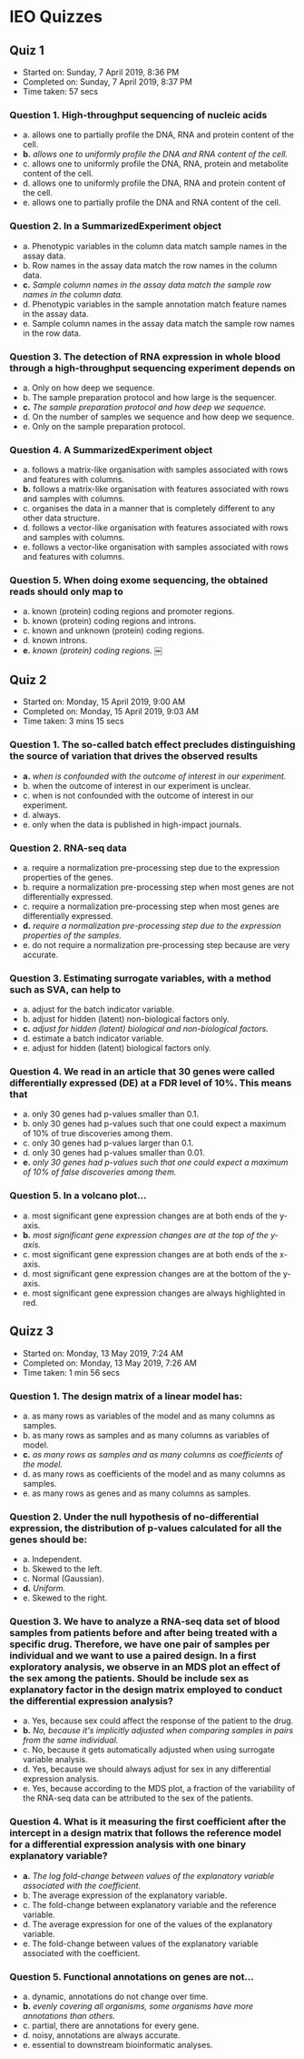# IEO Quizzes

## Quiz 1

* Started on: Sunday, 7 April 2019, 8:36 PM
* Completed on: Sunday, 7 April 2019, 8:37 PM
* Time taken: 57 secs

### Question 1. High-throughput sequencing of nucleic acids

* a. allows one to partially profile the DNA, RNA and protein content of the cell.
* **b.** *allows one to uniformly profile the DNA and RNA content of the cell.*
* c. allows one to uniformly profile the DNA, RNA, protein and metabolite content of the cell.
* d. allows one to uniformly profile the DNA, RNA and protein content of the cell.
* e. allows one to partially profile the DNA and RNA content of the cell.

### Question 2. In a SummarizedExperiment object

* a. Phenotypic variables in the column data match sample names in the assay data.
* b. Row names in the assay data match the row names in the column data.
* **c.** *Sample column names in the assay data match the sample row names in the column data.*
* d. Phenotypic variables in the sample annotation match feature names in the assay data.
* e. Sample column names in the assay data match the sample row names in the row data.

### Question 3. The detection of RNA expression in whole blood through a high-throughput sequencing experiment depends on

* a. Only on how deep we sequence.
* b. The sample preparation protocol and how large is the sequencer.
* **c.** *The sample preparation protocol and how deep we sequence.*
* d. On the number of samples we sequence and how deep we sequence.
* e. Only on the sample preparation protocol.

### Question 4. A SummarizedExperiment object

* a. follows a matrix-like organisation with samples associated with rows and features with columns.
* **b.** follows a matrix-like organisation with features associated with rows and samples with columns.
* c. organises the data in a manner that is completely different to any other data structure.
* d. follows a vector-like organisation with features associated with rows and samples with columns.
* e. follows a vector-like organisation with samples associated with rows and features with columns.

### Question 5. When doing exome sequencing, the obtained reads should only map to

* a. known (protein) coding regions and promoter regions.
* b. known (protein) coding regions and introns.
* c. known and unknown (protein) coding regions.
* d. known introns.
* **e.** *known (protein) coding regions.* ￼

## Quiz 2

* Started on: Monday, 15 April 2019, 9:00 AM
* Completed on: Monday, 15 April 2019, 9:03 AM
* Time taken: 3 mins 15 secs

### Question 1. The so-called batch effect precludes distinguishing the source of variation that drives the observed results

* **a.** *when is confounded with the outcome of interest in our experiment.*
* b. when the outcome of interest in our experiment is unclear.
* c. when is not confounded with the outcome of interest in our experiment.
* d. always.
* e. only when the data is published in high-impact journals.

### Question 2. RNA-seq data

* a. require a normalization pre-processing step due to the expression properties of the genes.
* b. require a normalization pre-processing step when most genes are not differentially expressed.
* c. require a normalization pre-processing step when most genes are differentially expressed.
* **d.** *require a normalization pre-processing step due to the expression properties of the samples.*
* e. do not require a normalization pre-processing step because are very accurate.

### Question 3. Estimating surrogate variables, with a method such as SVA, can help to

* a. adjust for the batch indicator variable.
* b. adjust for hidden (latent) non-biological factors only.
* **c.** *adjust for hidden (latent) biological and non-biological factors.*
* d. estimate a batch indicator variable.
* e. adjust for hidden (latent) biological factors only.

### Question 4. We read in an article that 30 genes were called differentially expressed (DE) at a FDR level of 10%. This means that

* a. only 30 genes had p-values smaller than 0.1.
* b. only 30 genes had p-values such that one could expect a maximum of 10% of true discoveries among them.
* c. only 30 genes had p-values larger than 0.1.
* d. only 30 genes had p-values smaller than 0.01.
* **e.** *only 30 genes had p-values such that one could expect a maximum of 10% of false discoveries among them.*

### Question 5. In a volcano plot...

* a. most significant gene expression changes are at both ends of the y-axis.
* **b.** *most significant gene expression changes are at the top of the y-axis.*
* c. most significant gene expression changes are at both ends of the x-axis.
* d. most significant gene expression changes are at the bottom of the y-axis.
* e. most significant gene expression changes are always highlighted in red.

## Quizz 3

* Started on: Monday, 13 May 2019, 7:24 AM
* Completed on: Monday, 13 May 2019, 7:26 AM
* Time taken: 1 min 56 secs

### Question 1. The design matrix of a linear model has:

* a. as many rows as variables of the model and as many columns as samples.
* b. as many rows as samples and as many columns as variables of model.
* **c.** *as many rows as samples and as many columns as coefficients of the model.*
* d. as many rows as coefficients of the model and as many columns as samples.
* e. as many rows as genes and as many columns as samples.

### Question 2. Under the null hypothesis of no-differential expression, the distribution of p-values calculated for all the genes should be:

* a. Independent.
* b. Skewed to the left.
* c. Normal (Gaussian).
* **d.** *Uniform.*
* e. Skewed to the right.

### Question 3. We have to analyze a RNA-seq data set of blood samples from patients before and after being treated with a specific drug. Therefore, we have one pair of samples per individual and we want to use a paired design. In a first exploratory analysis, we observe in an MDS plot an effect of the sex among the patients. Should be include sex as explanatory factor in the design matrix employed to conduct the differential expression analysis?

* a. Yes, because sex could affect the response of the patient to the drug.
* **b.** *No, because it's implicitly adjusted when comparing samples in pairs from the same individual.*
* c. No, because it gets automatically adjusted when using surrogate variable analysis.
* d. Yes, because we should always adjust for sex in any differential expression analysis.
* e. Yes, because according to the MDS plot, a fraction of the variability of the RNA-seq data can be attributed to the sex of the patients.

### Question 4. What is it measuring the first coefficient after the intercept in a design matrix that follows the reference model for a differential expression analysis with one binary explanatory variable?

* **a.** *The log fold-change between values of the explanatory variable associated with the coefficient.*
* b. The average expression of the explanatory variable.
* c. The fold-change between explanatory variable and the reference variable.
* d. The average expression for one of the values of the explanatory variable.
* e. The fold-change between values of the explanatory variable associated with the coefficient.

### Question 5. Functional annotations on genes are not...

* a. dynamic, annotations do not change over time.
* **b.** *evenly covering all organisms, some organisms have more annotations than others.*
* c. partial, there are annotations for every gene.
* d. noisy, annotations are always accurate.
* e. essential to downstream bioinformatic analyses.